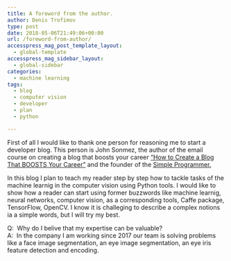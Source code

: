 ```yaml
---
title: A foreword from the author.
author: Denis Trofimov
type: post
date: 2018-05-06T21:49:06+00:00
url: /foreword-from-author/
accesspress_mag_post_template_layout:
  - global-template
accesspress_mag_sidebar_layout:
  - global-sidebar
categories:
  - machine learning
tags:
  - blog
  - computer vision
  - developer
  - plan
  - python

---
```

First of all I would like to thank one person for reasoning me to start a developer blog. This person is John Sonmez, the author of the email course on creating a blog that boosts your career [&#8220;How to Create a Blog That BOOSTS Your Career&#8221;][1] and the founder of the [Simple Programmer.][2]

In this blog I plan to teach my reader step by step how to tackle tasks of the machine learnig in the computer vision using Python tools. I would like to show how a reader can start using former buzzwords like machine learnig, neural networks, computer vision, as a corresponding tools, Caffe package, TensorFlow, OpenCV. I know it is challeging to describe a complex notions ia a simple words, but I will try my best.

Q:  Why do I belive that my expertise can be valuable?  
A:  In the company I am working since 2017 our team is solving problems like a face image segmentation, an eye image segmentation, an eye iris feature detection and encoding.

 [1]: https://simpleprogrammer.com/store/products/how-to-create-a-blog/
 [2]: https://simpleprogrammer.com
